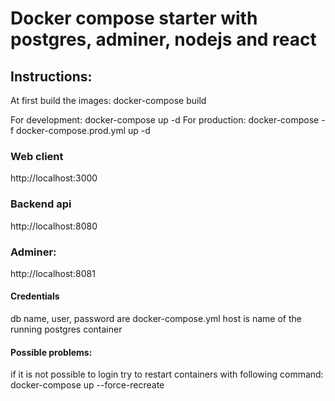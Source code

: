 # Docker compose starter with postgres, adminer, nodejs and react

## Instructions:

At first build the images: docker-compose build

For development: docker-compose up -d
For production: docker-compose -f docker-compose.prod.yml up -d

### Web client

http://localhost:3000

### Backend api

http://localhost:8080

### Adminer:

http://localhost:8081

#### Credentials
db name, user, password are docker-compose.yml
host is name of the running postgres container

#### Possible problems:
if it is not possible to login try to restart containers with following command:
docker-compose up --force-recreate
